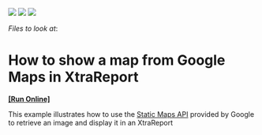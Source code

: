 <!-- default badges list -->
![](https://img.shields.io/endpoint?url=https://codecentral.devexpress.com/api/v1/VersionRange/128603258/14.2.6%2B)
[![](https://img.shields.io/badge/Open_in_DevExpress_Support_Center-FF7200?style=flat-square&logo=DevExpress&logoColor=white)](https://supportcenter.devexpress.com/ticket/details/T226560)
[![](https://img.shields.io/badge/📖_How_to_use_DevExpress_Examples-e9f6fc?style=flat-square)](https://docs.devexpress.com/GeneralInformation/403183)
<!-- default badges end -->
<!-- default file list -->
*Files to look at*:

<!-- default file list end -->
# How to show a map from Google Maps in XtraReport
<!-- run online -->
**[[Run Online]](https://codecentral.devexpress.com/t226560/)**
<!-- run online end -->


<p>This example illustrates how to use the <a href="https://developers.google.com/maps/documentation/staticmaps/#Overview">Static Maps API</a> provided by Google to retrieve an image and display it in an XtraReport</p>
<br /><br /><br /><br />

<br/>


